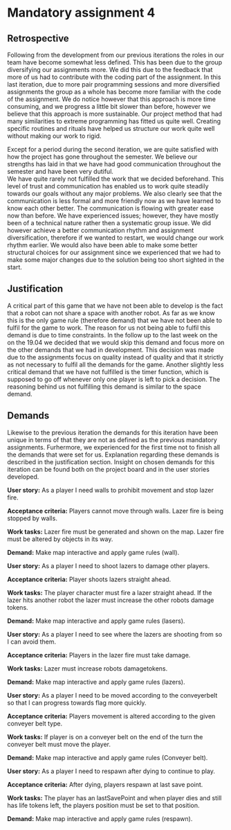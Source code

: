 # Mandatory assignment 4

## Retrospective
Following from the development from our previous iterations the roles in our team have become somewhat less defined. 
This has been due to the group diversifying our assignments more. We did this due to the feedback that more of us had to contribute with the coding part of the assignment. 
In this last iteration, due to more pair programming sessions and more diversified assignments the group as a whole has become more familiar with the code of the assignment. 
We do notice however that this approach is more time consuming, and we progress a little bit slower than before, however we believe that this approach is more sustainable. 
Our project method that had many similarities to extreme programming has fitted us quite well. 
Creating specific routines and rituals have helped us structure our work quite well without making our work to rigid. 

Except for a period during the second iteration, we are quite satisfied with how the project has gone throughout the semester. 
We believe our strengths has laid in that we have had good communication throughout the semester and have been very dutiful.  
We have quite rarely not fulfilled the work that we decided beforehand. 
This level of trust and communication has enabled us to work quite steadily towards our goals without any major problems. 
We also clearly see that the communication is less formal and more friendly now as we have learned to know each other better. 
The communication is flowing with greater ease now than before. We have experienced issues; however, they have mostly been of a technical nature rather then a 
systematic group issue. We did however achieve a better communication rhythm and assignment diversification, therefore if we wanted to restart, 
we would change our work rhythm earlier. We would also have been able to make some better structural choices for our assignment since we experienced that we had 
to make some major changes due to the solution being too short sighted in the start. 

## Justification
A critical part of this game that we have not been able to develop is the fact that a robot can not share a space with another robot. 
As far as we know this is the only game rule (therefore demand) that we have not been able to fulfil for the game to work. 
The reason for us not being able to fulfil this demand is due to time constraints. In the follow up to the last week on the on the 19.04 we decided that we would skip this 
demand and focus more on the other demands that we had in development. This decision was made due to the assignments focus on quality instead of quality and that 
it strictly as not necessary to fulfil all the demands for the game. Another slightly less critical demand that we have not fulfilled is the timer function, which 
is supposed to go off whenever only one player is left to pick a decision. The reasoning behind us not fulfilling this demand is similar to the space demand. 



## Demands

Likewise to the previous iteration the demands for this iteration have been unique in terms of that they are not as defined as the previous mandatory assignments. Furhermore, 
we experienced for the first time not to finish all the demands that were set for us. Explanation regarding these demands is described in the justification section. 
Insight on chosen demands for this iteration can be found both on the project board and in the user stories developed. 


**User story:** As a player I need walls to prohibit movement and stop lazer fire.

**Acceptance criteria:** Players cannot move through walls. Lazer fire is being stopped by walls.

**Work tasks:** Lazer fire must be generated and shown on the map. Lazer fire must be altered by objects in its way. 

**Demand:** Make map interactive and apply game rules (wall).


**User story:** As a player I need to shoot lazers to damage other players.

**Acceptance criteria:**  Player shoots lazers straight ahead.

**Work tasks:** The player character must fire a lazer straight ahead. If the lazer hits another robot the lazer must increase the other robots damage tokens. 

**Demand:** Make map interactive and apply game rules (lasers).


**User story:** As a player I need to see where the lazers are shooting from so I can avoid them.

**Acceptance criteria:** Players in the lazer fire must take damage.

**Work tasks:** Lazer must increase robots damagetokens. 

**Demand:** Make map interactive and apply game rules (lazers).


**User story:** As a player I need to be moved according to the conveyerbelt so that I can progress towards flag more quickly. 

**Acceptance criteria:** Players movement is altered according to the given conveyer belt type. 

**Work tasks:** If player is on a conveyer belt on the end of the turn the conveyer belt must move the player. 

**Demand:** Make map interactive and apply game rules (Conveyer belt).


**User story:** As a player I need to respawn after dying to continue to play.

**Acceptance criteria:** After dying, players respawn at last save point.

**Work tasks:** The player has an lastSavePoint and when player dies and still has life tokens left, the players position must be set to that position. 

**Demand:** Make map interactive and apply game rules (respawn).




